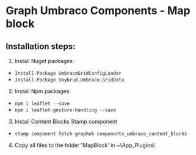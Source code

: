 # Graph Umbraco Components - Map block

## Installation steps:
1. Install Nuget packages:
* `Install-Package UmbracoGridConfigLoader`
* `Install-Package Skybrud.Umbraco.GridData`
2. Install Npm packages:
* `npm i leaflet --save`
* `npm i leaflet-gesture-handling --save`
3. Install Content Blocks Stamp component
* `stamp component fetch graphuk components_umbraco_content_blocks`
4. Copy all files to the folder 'MapBlock' in ~\App_Plugins\